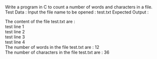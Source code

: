 Write a program in C to count a number of words and characters in a file.
Test Data :
Input the file name to be opened : test.txt
Expected Output :

 The content of the file test.txt are :                                                                       
test line 1                                                                                                   
test line 2                                                                                                   
test line 3                                                                                                   
test line 4                                                                                                   
 The number of words in the  file test.txt are : 12                                                           
 The number of characters in the  file test.txt are : 36
